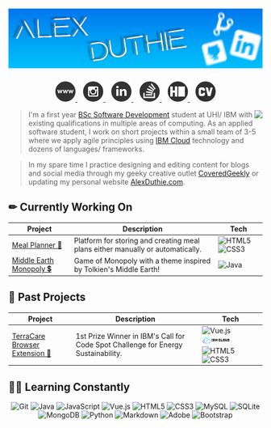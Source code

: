 # [![Alex Duthie | GitHub Banner](https://raw.githubusercontent.com/AlexDuthie/AlexDuthie/main/images/github-banner.png)](https://www.linkedin.com/in/alexduthielnkdn/)

<p align="center">
    <a href="https://alexduthie.me">
        <img
             src="https://raw.githubusercontent.com/AlexDuthie/AlexDuthie/main/images/social_media_icons/40x40/website.png">
    </a>&nbsp;&nbsp;
    <a href="https://instagram.com/alexduffdev">
        <img
             src="https://raw.githubusercontent.com/AlexDuthie/AlexDuthie/main/images/social_media_icons/40x40/instagram.png">
    </a>&nbsp;&nbsp;
    <a href="https://www.linkedin.com/in/alexduthielnkdn/">
        <img src="https://raw.githubusercontent.com/AlexDuthie/AlexDuthie/main/images/social_media_icons/40x40/linkedin.png">
    </a>&nbsp;&nbsp;
    <a href="https://stackoverflow.com/users/14725277/alex-duthie">
        <img src="https://raw.githubusercontent.com/AlexDuthie/AlexDuthie/main/images/social_media_icons/40x40/stack-overflow.png">
    </a>&nbsp;&nbsp;
    <a href="https://www.hackerrank.com/alexduthie">
        <img
             src="https://raw.githubusercontent.com/AlexDuthie/AlexDuthie/main/images/social_media_icons/40x40/hackerrank.png">
    </a>&nbsp;&nbsp;
    <a href="https://github.com/AlexDuthie/AlexDuthie/blob/main/cv/Alex-Duthie-Curriculum-Vitae.md">
        <img
             src="https://raw.githubusercontent.com/AlexDuthie/AlexDuthie/main/images/social_media_icons/40x40/cv.png">
    </a>
</p>

<p>
    <img align="right" src="https://github-readme-stats.vercel.app/api/top-langs/?username=alexduthie&layout=compact&theme=light&hide_langs_below=1" />
</p>

> I'm a first year [BSc Software Development](https://www.uhi.ac.uk/en/courses/bsc-hons-applied-software-development/#tabanchor) student at UHI/ IBM with existing qualifications in multiple areas of computing. As an applied software student, I work on short projects within a small team of 3-5 where we apply agile principles using [IBM Cloud](https://www.ibm.com/uk-en/cloud) technology and dozens of languages/ frameworks.

> In my spare time I practice designing and editing content for blogs and social media through my geeky creative outlet [CoveredGeekly](https://coveredgeekly.com) or updating my personal website [AlexDuthie.com](https://alexduthie.com).

<h2 align="left">
    ✏ Currently Working On
</h2>

<table align="center">
    <thead>
        <tr>
            <th>Project</th>
            <th>Description</th>
            <th>Tech</th>
        <tr>
    </thead>
    <tbody>
        <tr>
            <td>
                <a href="https://github.com/AlexDuthie/meal-planner-app">Meal Planner 🥕</a>
            </td>
            <td>Platform for storing and creating meal plans either manually or automatically.</td>
            <td>
                <img alt="HTML5"  src="https://img.shields.io/badge/HTML-239120?style=for-the-badge&logo=html5&logoColor=white"/>
                <img alt="CSS3"  src="https://img.shields.io/badge/CSS-239120?&style=for-the-badge&logo=css3&logoColor=white"/>
            </td>
        </tr>
        <tr>
            <td>
                <a href="">
                    Middle Earth Monopoly 💲
                </a>
            </td>
            <td>
                Game of Monopoly with a theme inspired by Tolkien's Middle Earth!
            </td>
            <td>
                <img alt="Java" src="https://img.shields.io/badge/Java-%23ED8B00.svg?&style=for-the-badge&logo=java&logoColor=white"/>
            </td>
        </tr>
    </tbody>
</table>

<h2 align="left">
    👏 Past Projects
</h2>

<table align="center">
    <thead>
        <tr>
            <th>Project</th>
            <th>Description</th>
            <th>Tech</th>
        <tr>
    </thead>
    <tbody>
        <tr>
            <td>
                <a href="https://github.com/AlexDuthie/TerraCare">
                    TerraCare Browser Extension 🌲
                </a>
            </td>
            <td>
                1st Prize Winner in IBM's Call for Code Spot Challenge for Energy Sustainability.
            </td>
            <td>
                <img alt="Vue.js" src="https://img.shields.io/badge/Vue.js%20-%2335495e.svg?&style=for-the-badge&logo=vue.js&logoColor=%234FC08D"/>
                <img alt="IBM Cloud"  src="images/ibm-cloud-logo.png"/>
                <img alt="HTML5"  src="https://img.shields.io/badge/HTML-239120?style=for-the-badge&logo=html5&logoColor=white"/>
                <img alt="CSS3"  src="https://img.shields.io/badge/CSS-239120?&style=for-the-badge&logo=css3&logoColor=white"/>
            </td>
        </tr>
    </tbody>
</table>


<h2 align="left">
    👩‍💻 Learning Constantly
</h2>

<p align="center">
    <img alt="Git" src="https://img.shields.io/badge/Git-F05032?style=for-the-badge&logo=git&logoColor=white"/>
    <img alt="Java" src="https://img.shields.io/badge/Java-%23ED8B00.svg?&style=for-the-badge&logo=java&logoColor=white"/>
    <img alt="JavaScript"  src="https://img.shields.io/badge/JavaScript-F7DF1E?style=for-the-badge&logo=javascript&logoColor=black"/>
    <img alt="Vue.js"  src="https://img.shields.io/badge/Vue.js%20-%2335495e.svg?&style=for-the-badge&logo=vue.js&logoColor=%234FC08D"/>
    <img alt="HTML5"  src="https://img.shields.io/badge/HTML-239120?style=for-the-badge&logo=html5&logoColor=white"/>
    <img alt="CSS3"  src="https://img.shields.io/badge/CSS-239120?&style=for-the-badge&logo=css3&logoColor=white"/>
    <img alt="MySQL" src="https://img.shields.io/badge/MySQL-00000F?style=for-the-badge&logo=mysql&logoColor=white"/>
    <img alt="SQLite" src="https://img.shields.io/badge/SQLite-07405E?style=for-the-badge&logo=sqlite&logoColor=white"/>
    <img alt="MongoDB" src="https://img.shields.io/badge/MongoDB-4EA94B?style=for-the-badge&logo=mongodb&logoColor=white"/>
    <img alt="Python" src="https://img.shields.io/badge/Python%20-%2314354C.svg?&style=for-the-badge&logo=python&logoColor=white"/>
    <img alt="Markdown"  src="https://img.shields.io/badge/Markdown-%23000000.svg?&style=for-the-badge&logo=markdown&logoColor=white"/>
    <img alt="Adobe" src="https://img.shields.io/badge/Adobe%20-%23FF0000.svg?&style=for-the-badge&logo=adobe&logoColor=white"/>
    <img alt="Bootstrap" src="https://img.shields.io/badge/Bootstrap-563D7C?style=for-the-badge&logo=bootstrap&logoColor=white"/>
</p>